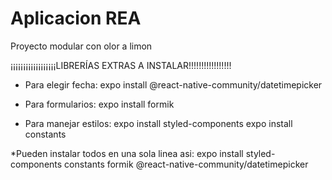 # Aplicacion REA

Proyecto modular con olor a limon

¡¡¡¡¡¡¡¡¡¡¡¡¡¡¡¡¡¡LIBRERÍAS EXTRAS A INSTALAR!!!!!!!!!!!!!!!!!

- Para elegir fecha:
expo install @react-native-community/datetimepicker

- Para formularios:
expo install formik

- Para manejar estilos:
expo install styled-components
expo install constants

*Pueden instalar todos en una sola linea asi:
expo install styled-components constants formik @react-native-community/datetimepicker